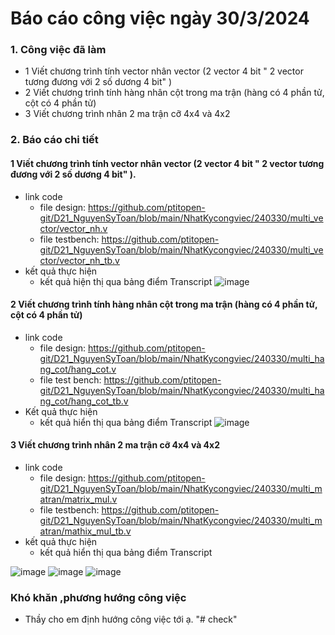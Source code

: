 # Báo cáo công việc ngày 30/3/2024
### 1. Công việc đã làm 
- 1 Viết chương trình tính vector nhân vector (2 vector 4 bit  " 2 vector tương đương với 2 số dương 4 bit" )
- 2 Viết chương trình tính hàng nhân cột trong ma trận (hàng có 4 phần tử, cột có 4 phần tử)
- 3 Viết chương trình nhân 2 ma trận cỡ 4x4 và 4x2 
### 2. Báo cáo chi tiết
#### 1 Viết chương trình tính vector nhân vector (2 vector 4 bit  " 2 vector tương đương với 2 số dương 4 bit" ).
- link code 
     - file design: https://github.com/ptitopen-git/D21_NguyenSyToan/blob/main/NhatKycongviec/240330/multi_vector/vector_nh.v
     - file testbench: https://github.com/ptitopen-git/D21_NguyenSyToan/blob/main/NhatKycongviec/240330/multi_vector/vector_nh_tb.v
- kết quả thực hiện
     - kết quả hiện thị qua bảng điểm Transcript
![image](https://github.com/ptitopen-git/D21_NguyenSyToan/assets/125733848/b3f0ee7b-f226-427c-9208-1fd58a614d8f)

#### 2 Viết chương trình tính hàng nhân cột trong ma trận (hàng có 4 phần tử, cột có 4 phần tử)
- link code
     - file design: https://github.com/ptitopen-git/D21_NguyenSyToan/blob/main/NhatKycongviec/240330/multi_hang_cot/hang_cot.v
     - file test bench: https://github.com/ptitopen-git/D21_NguyenSyToan/blob/main/NhatKycongviec/240330/multi_hang_cot/hang_cot_tb.v
- Kết quả thực hiện
     -   kết quả hiển thị qua bảng điểm Transcript 
![image](https://github.com/ptitopen-git/D21_NguyenSyToan/assets/125733848/488a3dd7-fc00-4bcd-a64d-0db2270e28d2)
     
#### 3 Viết chương trình nhân 2 ma trận cỡ 4x4 và 4x2
- link code
    - file design: https://github.com/ptitopen-git/D21_NguyenSyToan/blob/main/NhatKycongviec/240330/multi_matran/matrix_mul.v
    - file testbench: https://github.com/ptitopen-git/D21_NguyenSyToan/blob/main/NhatKycongviec/240330/multi_matran/mathix_mul_tb.v
- kết quả thực hiện
    - kết quả hiển thị qua bảng điểm Transcript
 
![image](https://github.com/ptitopen-git/D21_NguyenSyToan/assets/125733848/8ce99d28-074a-4df9-9fa2-0debc7f99d0c)
![image](https://github.com/ptitopen-git/D21_NguyenSyToan/assets/125733848/5fd2e384-e9b8-43ce-a82f-ff595d86e4cf)
![image](https://github.com/ptitopen-git/D21_NguyenSyToan/assets/125733848/57f5a65a-557e-4a6d-9c13-4f317f4576cf)
### Khó khăn ,phương hướng công việc
- Thầy cho em định hướng công việc tới ạ. 
"# check" 
